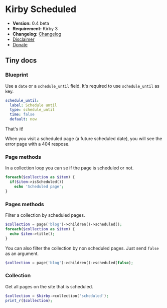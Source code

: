 # Kirby Scheduled

- **Version:** 0.4 beta
- **Requirement:** Kirby 3
- **Changelog:** [Changelog](docs/changelog.md)
- [Disclaimer](https://devonera.se/docs/disclaimer/?user=jenstornell&plugin=kirby-scheduled-pages)
- [Donate](https://devonera.se/docs/donate/?user=jenstornell&plugin=kirby-scheduled-pages)

## Tiny docs

### Blueprint

Use a `date` or a `schedule_until` field. It's required to use `schedule_until` as key.

```yaml
schedule_until:
  label: Schedule until
  type: schedule_until
  time: false
  default: now
```

That's it!

When you visit a scheduled page (a future scheduled date), you will see the error page with a 404 respose.

### Page methods

In a collection loop you can se if the page is scheduled or not.

```php
foreach($collection as $item) {
  if($item->isScheduled())
    echo 'Scheduled page';
}
```

### Pages methods

Filter a collection by scheduled pages.

```php
$collection = page('blog')->children()->scheduled();
foreach($collection as $item) {
  echo $item->title();
}
```

You can also filter the collection by non scheduled pages. Just send `false` as an argument.

```php
$collection = page('blog')->children()->scheduled(false);
```

### Collection

Get all pages on the site that is scheduled.

```php
$collection = $kirby->collection('scheduled');
print_r($collection);
```